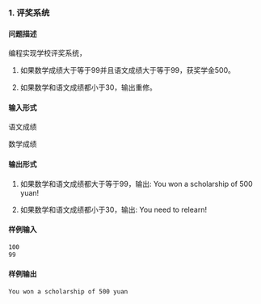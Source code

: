 ### 1. 评奖系统

#### 问题描述

编程实现学校评奖系统，

1. 如果数学成绩大于等于99并且语文成绩大于等于99，获奖学金500。

2. 如果数学和语文成绩都小于30，输出重修。


#### 输入形式

语文成绩

数学成绩


#### 输出形式

1. 如果数学和语文成绩都大于等于99，输出: You won a scholarship of 500 yuan!

2. 如果数学和语文成绩都小于30，输出: You need to relearn!


#### 样例输入

```bash
100
99
```

#### 样例输出

```bash
You won a scholarship of 500 yuan
```
